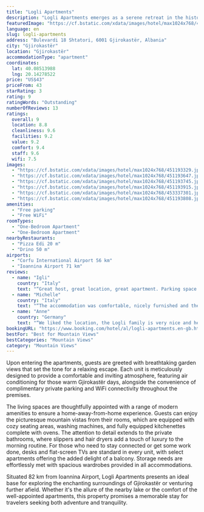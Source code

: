 ```yaml
---
title: "Logli Apartments"
description: "Logli Apartments emerges as a serene retreat in the historic heart of Gjirokastër, boasting a prime location just a stone's throw away from the tranquil Zaravina Lake."
featuredImage: "https://cf.bstatic.com/xdata/images/hotel/max1024x768/451193329.jpg?k=ca3a56bc991ce441e51cc3acbf9721012ace4e9cec63b25c4d93506996fec631&o=&hp=1"
language: en
slug: logli-apartments
address: "Bulevardi 18 Shtatori, 6001 Gjirokastër, Albania"
city: "Gjirokastër"
location: "Gjirokastër"
accommodationType: "apartment"
coordinates:
  lat: 40.08513988
  lng: 20.14278522
price: "US$43"
priceFrom: 43
starRating: 3
rating: 9
ratingWords: "Outstanding"
numberOfReviews: 13
ratings:
  overall: 9
  location: 8.8
  cleanliness: 9.6
  facilities: 9.2
  value: 9.2
  comfort: 9.4
  staff: 9.6
  wifi: 7.5
images:
  - "https://cf.bstatic.com/xdata/images/hotel/max1024x768/451193329.jpg?k=ca3a56bc991ce441e51cc3acbf9721012ace4e9cec63b25c4d93506996fec631&o=&hp=1"
  - "https://cf.bstatic.com/xdata/images/hotel/max1024x768/451193647.jpg?k=cb694734092fd3eb5b4a6057b2fae5df3b7a048caaa7ba329578b81ce7a7087a&o=&hp=1"
  - "https://cf.bstatic.com/xdata/images/hotel/max1024x768/451193745.jpg?k=e05327acbd94d2c8d2b13060aae30ec1f73cdd0eb2d04fe053af2a4c80d481c0&o=&hp=1"
  - "https://cf.bstatic.com/xdata/images/hotel/max1024x768/451193915.jpg?k=dfb14ed2f98dda782443520bf5549012daebaada44903578861ff1dd6429e91b&o=&hp=1"
  - "https://cf.bstatic.com/xdata/images/hotel/max1024x768/453337301.jpg?k=3319bca9eafcc1b3df81e9201ddc0dcc8152ae1b0bf5362f8c7f667ed5d56c11&o=&hp=1"
  - "https://cf.bstatic.com/xdata/images/hotel/max1024x768/451193808.jpg?k=f8ab0863eb433e05aa1bcb7bc213561950b84a0df074c5ed4523e509803af36f&o=&hp=1"
amenities:
  - "Free parking"
  - "Free WiFi"
roomTypes:
  - "One-Bedroom Apartment"
  - "One-Bedroom Apartment"
nearbyRestaurants:
  - "Pizza Edi 20 m"
  - "Drino 50 m"
airports:
  - "Corfu International Airport 56 km"
  - "Ioannina Airport 71 km"
reviews:
  - name: "Igli"
    country: "Italy"
    text: "“Great host, great location, great apartment. Parking space right in front of the apartment, a market 5 steps away, and a bar/restaurant again in front of the apt. The host was extremely nice, replys to messages in a matter of minutes, and always...”"
  - name: "Michelle"
    country: "Italy"
    text: "“The accommodation was comfortable, nicely furnished and the owners very, very friendly!”"
  - name: "Anne"
    country: "Germany"
    text: "“We liked the location, the Logli family is very nice and helpful and it was very clean. There was the possibility to wash clothes. Towels were provided to us.”"
bookingURL: "https://www.booking.com/hotel/al/logli-apartments.en-gb.html?aid=8035640"
bestFor: "Best for Mountain Views"
bestCategories: "Mountain Views"
category: "Mountain Views"
---
```


Upon entering the apartments, guests are greeted with breathtaking garden views that set the tone for a relaxing escape. Each unit is meticulously designed to provide a comfortable and inviting atmosphere, featuring air conditioning for those warm Gjirokastër days, alongside the convenience of complimentary private parking and WiFi connectivity throughout the premises.

The living spaces are thoughtfully appointed with a range of modern amenities to ensure a home-away-from-home experience. Guests can enjoy the picturesque mountain vistas from their rooms, which are equipped with cozy seating areas, washing machines, and fully equipped kitchenettes complete with ovens. The attention to detail extends to the private bathrooms, where slippers and hair dryers add a touch of luxury to the morning routine. For those who need to stay connected or get some work done, desks and flat-screen TVs are standard in every unit, with select apartments offering the added delight of a balcony. Storage needs are effortlessly met with spacious wardrobes provided in all accommodations.

Situated 82 km from Ioannina Airport, Logli Apartments presents an ideal base for exploring the enchanting surroundings of Gjirokastër or venturing further afield. Whether it's the allure of the nearby lake or the comfort of the well-appointed apartments, this property promises a memorable stay for travelers seeking both adventure and tranquility.